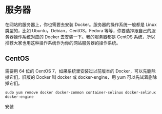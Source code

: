 # 服务器

在网站的服务器上，你也需要去安装 Docker。服务器的操作系统一般都是 Linux 类型的，比如 Ubuntu，Debian，CentOS，Fedora 等等，你要选择跟自己的服务器操作系统对应的 Docker 去安装一下。我的服务器都是 CentOS 系统，所以推荐大家也用这种操作系统作为你的网站服务器的操作系统。

## CentOS

需要用 64 位的 CentOS 7，如果系统里安装过以前版本的 Docker，可以先删除掉它们，旧版的 Docker 叫 docker 或 docker-engine，用 yum 可以先试着删除掉它们。

```
sudo yum remove docker docker-common container-selinux docker-selinux docker-engine
```

安装



